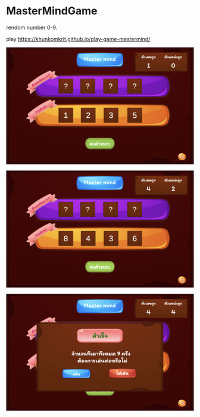 # MasterMindGame

rendom number 0-9.

play https://khunkomkrit.github.io/play-game-mastermind/

![Image of Yaktocat](https://github.com/KhunKomkrit/MasterMindGame/blob/develop/Assets/screens/Screen%20Shot%202564-07-04%20at%2015.04.03.png)

![Image of Yaktocat](https://github.com/KhunKomkrit/MasterMindGame/blob/develop/Assets/screens/Screen%20Shot%202564-07-04%20at%2015.05.00.png)

![Image of Yaktocat](https://github.com/KhunKomkrit/MasterMindGame/blob/develop/Assets/screens/Screen%20Shot%202564-07-04%20at%2015.05.09.png)
